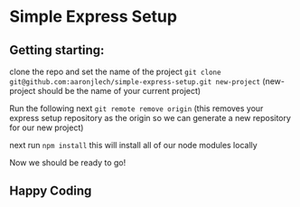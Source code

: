 # Simple Express Setup


## Getting starting:

clone the repo and set the name of the project
`git clone git@github.com:aaronjlech/simple-express-setup.git new-project`
(new-project should be the name of your current project)

Run the following next
`git remote remove origin`
(this removes your express setup repository as the origin so we can generate a new repository for our new project)

next run
`npm install`
this will install all of our node modules locally

Now we should be ready to go!

## Happy Coding

